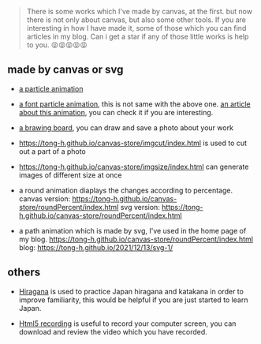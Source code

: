 > There is some works which I've made by canvas, at the first. but now there is not only about canvas, but also some other tools.
> If you are interesting in how I have made it, some of those which you can find articles in my blog.
> Can i get a star if any of those little works is help to you. 😝😝😝😝😝

## made by canvas or svg

* [a particle animation](https://tong-h.github.io/canvas-store/particle/index.html)

* [a font particle animation](https://tong-h.github.io/canvas-store/fontparticle/index.html), this is not same with the above one.
[an article about this animation](https://tong-h.github.io/2019/04/23/canvas-fontparticle/#more), you can check it if you are interesting.

* [a brawing board](https://tong-h.github.io/canvas-store/draw/index.html), you can draw and save a photo about your work

* https://tong-h.github.io/canvas-store/imgcut/index.html is used to cut out a part of a photo

* https://tong-h.github.io/canvas-store/imgsize/index.html can generate images of different size at once

* a round animation diaplays the changes according to percentage.
canvas version: https://tong-h.github.io/canvas-store/roundPercent/index.html
svg version: https://tong-h.github.io/canvas-store/roundPercent/index.html

* a path animation which is made by svg, I've used in the home page of my blog.
https://tong-h.github.io/canvas-store/roundPercent/index.html
blog: https://tong-h.github.io/2021/12/13/svg-1/

## others

* [Hiragana](https://tong-h.github.io/canvas-store/hiragana/index.html) is used to practice Japan hiragana and katakana in order to improve familiarity, this would be helpful if you are just started to learn Japan.

* [Html5 recording](https://tong-h.github.io/canvas-store/capture/index.html) is useful to record your computer screen, you can download and review the video which you have recorded.
